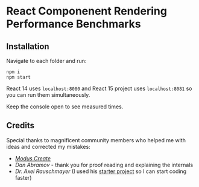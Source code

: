 # React Componenent Rendering Performance Benchmarks

## Installation

Navigate to each folder and run:

```
npm i
npm start
```

React 14 uses `localhost:8080` and React 15 project uses `localhost:8081` so you can run them simultaneously. 

Keep the console open to see measured times. 

## Credits
Special thanks to magnificent community members who helped me with ideas and corrected my mistakes:

* *[Modus Create](https://moduscreate.com)*
* *Dan Abramov* - thank you for proof reading and explaining the internals
* *Dr. Axel Rauschmayer* (I used his [starter project](https://github.com/rauschma/react-starter-project) so I can start coding faster)
